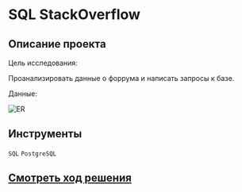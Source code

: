 # SQL  StackOverflow

## Описание проекта

Цель исследования:

Проанализировать данные о форрума и написать запросы к базе.  

Данные:  

<img src="https://pictures.s3.yandex.net/resources/Frame_353_1_1664969703.png" alt="ER"/>


## Инструменты

`SQL` `PostgreSQL`

## [Cмотреть ход решения](https://github.com/laringerman/data_analyst_portfolio/blob/main/07-stack_overflow/1.0-lgg-SQL_StackOverflow.ipynb)